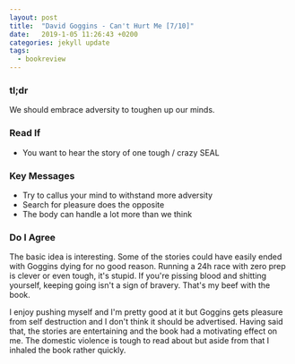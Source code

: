 ```yaml
---
layout: post
title:  "David Goggins - Can't Hurt Me [7/10]"
date:   2019-1-05 11:26:43 +0200
categories: jekyll update
tags:
  - bookreview
---
```

### tl;dr
We should embrace adversity to toughen up our minds.

### Read If
- You want to hear the story of one tough / crazy SEAL

### Key Messages
- Try to callus your mind to withstand more adversity
- Search for pleasure does the opposite
- The body can handle a lot more than we think

### Do I Agree
The basic idea is interesting. Some of the stories could have easily ended with Goggins dying for no good reason. 
Running a 24h race with zero prep is clever or even tough, it's stupid. If you're pissing blood and shitting yourself, keeping going isn't
a sign of bravery. That's my beef with the book. 

I enjoy pushing myself and I'm pretty good at it but Goggins gets pleasure from self destruction and I don't think it should be advertised.
Having said that, the stories are entertaining and the book had a motivating effect on me. The domestic violence is tough to read about
but aside from that I inhaled the book rather quickly.
